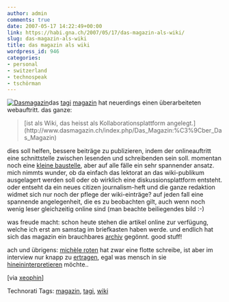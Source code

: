 ```yaml
---
author: admin
comments: true
date: 2007-05-17 14:22:49+00:00
link: https://habi.gna.ch/2007/05/17/das-magazin-als-wiki/
slug: das-magazin-als-wiki
title: das magazin als wiki
wordpress_id: 946
categories:
- personal
- switzerland
- technospeak
- tschörman
---
```


[![Dasmagazin](https://habi.gna.ch/wp-content/uploads/2007/05/dasmagazin-tm.jpg)](https://habi.gna.ch/wp-content/uploads/2007/05/dasmagazin.jpg)das [tagi](http://www.tagesanzeiger.ch/) [magazin](http://www.dasmagazin.ch/index.php/Main_Page) hat neuerdings einen überarbeiteten webauftritt. das ganze:



<blockquote>[ist als Wiki, das heisst als Kollaborationsplattform angelegt.](http://www.dasmagazin.ch/index.php/Das_Magazin:%C3%9Cber_Das_Magazin)</blockquote>



dies soll helfen, bessere beiträge zu publizieren, indem der onlineauftritt eine schnittstelle zwischen lesenden und schreibenden sein soll. momentan noch eine [kleine baustelle](http://www.dasmagazin.ch/index.php/Magazin-Website:_Status_Quo), aber auf alle fälle ein sehr spannender ansatz. mich nimmts wunder, ob da einfach das lektorat an das wiki-publikum ausgelagert werden soll oder ob wirklich eine diskussionsplattform entsteht. oder entseht da ein neues citizen journalism-heft und die ganze redaktion widmet sich nur noch der pflege der wiki-einträge? auf jeden fall eine spannende angelegenheit, die es zu beobachten gilt, auch wenn noch wenig leser gleichzeitig online sind (man beachte beiliegendes bild :-)

was freude macht: schon heute stehen die artikel online zur verfügung, welche ich erst am samstag im briefkasten haben werde. und endlich hat sich das magazin ein brauchbares [archiv](http://www.dasmagazin.ch/index.php/Special:IssueOverview) gegönnt.
good stuff!

ach und übrigens: [michèle roten](http://www.dasmagazin.ch/index.php/Category:Author_Mich%C3%A8le_Roten) hat zwar eine flotte schreibe, ist aber im interview nur knapp zu [ertragen](http://www.dasmagazin.ch/index.php?title=Mich%C3%A8le_Roten_Interview), egal was mensch in sie [hineininterpretieren](http://www.unefilledulimmatquai.ch/?p=724) möchte..

[via [xeophin](http://tapestry.xeophin.net/threads/2007/05/14/links-for-2007-05-14/)]





Technorati Tags: [magazin](http://www.technorati.com/tag/magazin), [tagi](http://www.technorati.com/tag/tagi), [wiki](http://www.technorati.com/tag/wiki)




